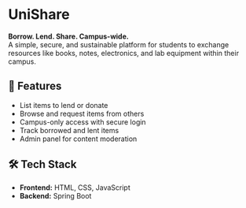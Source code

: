 # UniShare

**Borrow. Lend. Share. Campus-wide.**  
A simple, secure, and sustainable platform for students to exchange resources like books, notes, electronics, and lab equipment within their campus.

## 🚀 Features
- List items to lend or donate
- Browse and request items from others
- Campus-only access with secure login
- Track borrowed and lent items
- Admin panel for content moderation

## 🛠 Tech Stack
- **Frontend:** HTML, CSS, JavaScript
- **Backend:** Spring Boot